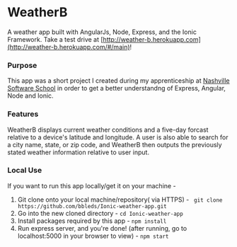 # WeatherB 
A weather app built with AngularJs, Node, Express, and the Ionic Framework.
Take a test drive at [http://weather-b.herokuapp.com](http://weather-b.herokuapp.com/#/main)!

### Purpose
This app was a short project I created during my apprenticeship at [Nashville Software School](http://nashvillesoftwareschool.com/) in order to get a better understandng of Express, Angular, Node and Ionic.

### Features
WeatherB displays current weather conditions and a five-day forcast relative to a device's latitude and longitude. A user is also able to search for a city name, state, or zip code, and WeatherB then outputs the previously stated weather information relative to user input.

### Local Use
If you want to run this app locally/get it on your machine -
  1. Git clone onto your local machine/repository( via HTTPS) - ``` git clone https://github.com/bbleds/Ionic-weather-app.git```
  2. Go into the new cloned directory - ``` cd Ionic-weather-app ```
  3. Install packages required by this app - 
    ```
    npm install
    ```
  4. Run express server, and you're done! (after running, go to localhost:5000 in your browser to view) - 
    ```
    npm start 
    ```
    
